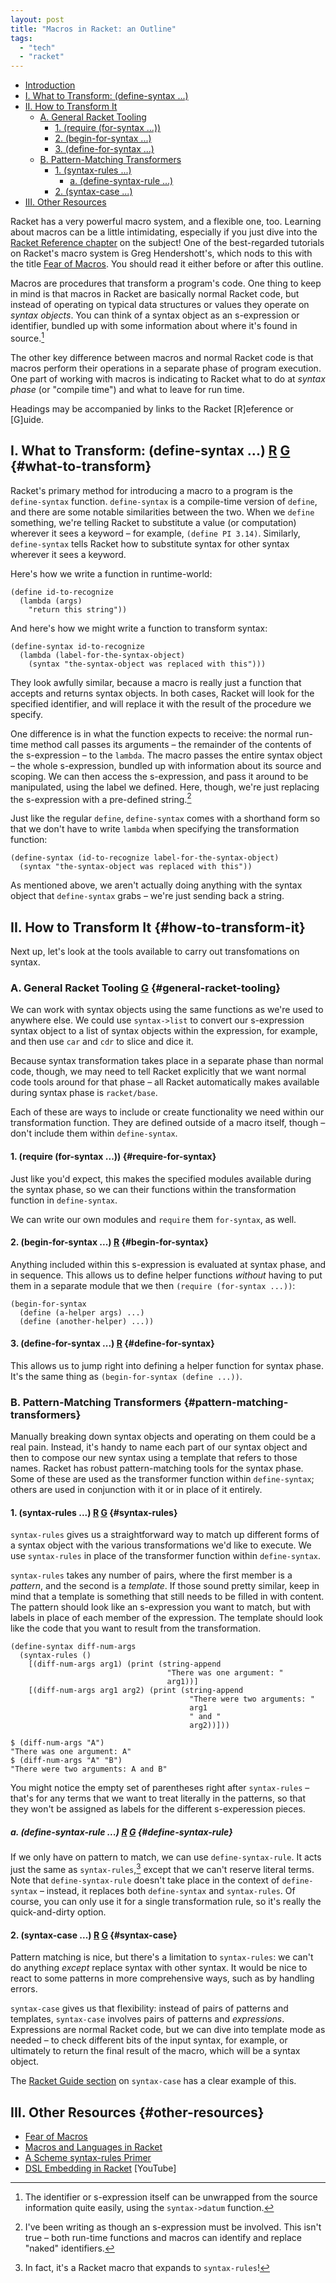 ```yaml
---
layout: post
title: "Macros in Racket: an Outline"
tags:
  - "tech"
  - "racket"
---
```


<div class="toc" markdown="1">

- [Introduction](#introduction)  
- [I. What to Transform: (define-syntax ...)](#what-to-transform)  
- [II. How to Transform It](#how-to-transform-it)  
	- [A. General Racket Tooling](#general-racket-tooling)  
		- [1. (require (for-syntax ...))](#require-for-syntax)  
		- [2. (begin-for-syntax ...)](#begin-for-syntax)  
		- [3. (define-for-syntax ...)](#define-for-syntax)  
	- [B. Pattern-Matching Transformers](#pattern-matching-transformers)  
		- [1. (syntax-rules ...)](#syntax-rules)  
			- [a. (define-syntax-rule ...)](#define-syntax-rule)  
		- [2. (syntax-case ...)](#syntax-case)
- [III. Other Resources](#other-resources)  

</div>

<a name="introduction"></a>

Racket has a very powerful macro system, and a flexible one, too. Learning about macros can be a little intimidating, especially if you just dive into the [Racket Reference chapter](http://docs.racket-lang.org/reference/Macros.html) on the subject! One of the best-regarded tutorials on Racket's macro system is Greg Hendershott's, which nods to this with the title [Fear of Macros](http://www.greghendershott.com/fear-of-macros/index.html). You should read it either before or after this outline.

Macros are procedures that transform a program's code. One thing to keep in mind is that macros in Racket are basically normal Racket code, but instead of operating on typical data structures or values they operate on *syntax objects*. You can think of a syntax object as an s-expression or identifier, bundled up with some information about where it's found in source.[^1] 

[^1]: The identifier or s-expression itself can be unwrapped from the source information quite easily, using the ```syntax->datum``` function.

The other key difference between macros and normal Racket code is that macros perform their operations in a separate phase of program execution. One part of working with macros is indicating to Racket what to do at *syntax phase* (or "compile time") and what to leave for run time.

Headings may be accompanied by links to the Racket \[R\]eference or \[G\]uide.

## I. What to Transform: (define-syntax ...) [R](https://docs.racket-lang.org/reference/define.html?q=define-syntax#%28form._%28%28lib._racket%2Fprivate%2Fbase..rkt%29._define-syntax%29%29) [G](http://docs.racket-lang.org/guide/pattern-macros.html#%28part._define-syntax_and_syntax-rules%29) {#what-to-transform}
Racket's primary method for introducing a macro to a program is the ```define-syntax``` function. ```define-syntax``` is a compile-time version of ```define```, and there are some notable similarities between the two. When we ```define``` something, we're telling Racket to substitute a value (or computation) wherever it sees a keyword – for example, ```(define PI 3.14)```. Similarly, ```define-syntax``` tells Racket how to substitute syntax for other syntax wherever it sees a keyword.

Here's how we write a function in runtime-world:

```racket
(define id-to-recognize
  (lambda (args)
    "return this string"))
```

And here's how we might write a function to transform syntax:

```racket
(define-syntax id-to-recognize
  (lambda (label-for-the-syntax-object) 
    (syntax "the-syntax-object was replaced with this")))
```

They look awfully similar, because a macro is really just a function that accepts and returns syntax objects. In both cases, Racket will look for the specified identifier, and will replace it with the result of the procedure we specify.

One difference is in what the function expects to receive: the normal run-time method call passes its arguments – the remainder of the contents of the s-expression – to the `lambda`. The macro passes the entire syntax object – the whole s-expression, bundled up with information about its source and scoping. We can then access the s-expression, and pass it around to be manipulated, using the label we defined. Here, though, we're just replacing the s-expression with a pre-defined string.[^2]

[^2]: I've been writing as though an s-expression must be involved. This isn't true – both run-time functions and macros can identify and replace "naked" identifiers.

Just like the regular ```define```, ```define-syntax``` comes with a shorthand form so that we don't have to write ```lambda``` when specifying the transformation function:

```racket
(define-syntax (id-to-recognize label-for-the-syntax-object)
  (syntax "the-syntax-object was replaced with this"))
```

As mentioned above, we aren't actually doing anything with the syntax object that `define-syntax` grabs – we're just sending back a string.

## II. How to Transform It {#how-to-transform-it}

Next up, let's look at the tools available to carry out transfomations on syntax.

### A. General Racket Tooling [G](http://docs.racket-lang.org/guide/macro-transformers.html) {#general-racket-tooling}

We can work with syntax objects using the same functions as we're used to anywhere else. We could use `syntax->list` to convert our s-expression syntax object to a list of syntax objects within the expression, for example, and then use `car` and `cdr` to slice and dice it.

Because syntax transformation takes place in a separate phase than normal code, though, we may need to tell Racket explicitly that we want normal code tools around for that phase – all Racket automatically makes available during syntax phase is `racket/base`.

Each of these are ways to include or create functionality we need within our transformation function. They are defined outside of a macro itself, though – don't include them within `define-syntax`.

#### 1. (require (for-syntax ...)) {#require-for-syntax}

Just like you'd expect, this makes the specified modules available during the syntax phase, so we can their functions within the transformation function in `define-syntax`.

We can write our own modules and `require` them `for-syntax`, as well.

#### 2. (begin-for-syntax ...) [R](https://docs.racket-lang.org/reference/begin.html?q=for-syntax#%28form._%28%28quote._~23~25kernel%29._begin-for-syntax%29%29) {#begin-for-syntax}

Anything included within this s-expression is evaluated at syntax phase, and in sequence. This allows us to define helper functions *without* having to put them in a separate module that we then `(require (for-syntax ...))`:

```racket
(begin-for-syntax
  (define (a-helper args) ...)
  (define (another-helper) ...))
```

#### 3. (define-for-syntax ...) [R](http://docs.racket-lang.org/reference/define.html?q=define-for-syntax#%28form._%28%28lib._racket%2Fprivate%2Fbase..rkt%29._define-for-syntax%29%29) {#define-for-syntax}

This allows us to jump right into defining a helper function for syntax phase. It's the same thing as `(begin-for-syntax (define ...))`.

### B. Pattern-Matching Transformers {#pattern-matching-transformers}

Manually breaking down syntax objects and operating on them could be a real pain. Instead, it's handy to name each part of our syntax object and then to compose our new syntax using a template that refers to those names. Racket has robust pattern-matching tools for the syntax phase. Some of these are used as the transformer function within `define-syntax`; others are used in conjunction with it or in place of it entirely.

#### 1. (syntax-rules ...) [R](http://docs.racket-lang.org/reference/stx-patterns.html?q=syntax-rules#%28form._%28%28lib._racket%2Fprivate%2Fstxcase-scheme..rkt%29._syntax-rules%29%29) [G](http://docs.racket-lang.org/guide/pattern-macros.html#%28part._define-syntax_and_syntax-rules%29) {#syntax-rules}

`syntax-rules` gives us a straightforward way to match up different forms of a syntax object with the various transformations we'd like to execute. We use `syntax-rules` in place of the transformer function within `define-syntax`.

`syntax-rules` takes any number of pairs, where the first member is a *pattern*, and the second is a *template*. If those sound pretty similar, keep in mind that a template is something that still needs to be filled in with content. The pattern should look like an s-expression you want to match, but with labels in place of each member of the expression. The template should look like the code that you want to result from the transformation.

```racket
(define-syntax diff-num-args
  (syntax-rules ()
    [(diff-num-args arg1) (print (string-append 
                                   "There was one argument: "
                                   arg1))]
    [(diff-num-args arg1 arg2) (print (string-append
                                        "There were two arguments: "
                                        arg1
                                        " and "
                                        arg2))]))

$ (diff-num-args "A")
"There was one argument: A"
$ (diff-num-args "A" "B")
"There were two arguments: A and B"
```

You might notice the empty set of parentheses right after `syntax-rules` – that's for any terms that we want to treat literally in the patterns, so that they won't be assigned as labels for the different s-experession pieces.

##### a. (define-syntax-rule ...) [R](http://docs.racket-lang.org/reference/stx-patterns.html#%28form._%28%28lib._racket%2Fprivate%2Fmisc..rkt%29._define-syntax-rule%29%29) [G](http://docs.racket-lang.org/guide/pattern-macros.html#%28part._define-syntax-rule%29) {#define-syntax-rule}

If we only have on pattern to match, we can use `define-syntax-rule`. It acts just the same as `syntax-rules`,[^3] except that we can't reserve literal terms. Note that `define-syntax-rule` doesn't take place in the context of `define-syntax` – instead, it replaces both `define-syntax` and `syntax-rules`. Of course, you can only use it for a single transformation rule, so it's really the quick-and-dirty option.

[^3]: In fact, it's a Racket macro that expands to `syntax-rules`!

#### 2. (syntax-case ...) [R](http://docs.racket-lang.org/reference/stx-patterns.html#%28form._%28%28lib._racket%2Fprivate%2Fstxcase-scheme..rkt%29._syntax-case%29%29) [G](http://docs.racket-lang.org/guide/syntax-case.html) {#syntax-case}

Pattern matching is nice, but there's a limitation to `syntax-rules`: we can't do anything *except* replace syntax with other syntax. It would be nice to react to some patterns in more comprehensive ways, such as by handling errors.

`syntax-case` gives us that flexibility: instead of pairs of patterns and templates, `syntax-case` involves pairs of patterns and *expressions*. Expressions are normal Racket code, but we can dive into template mode as needed – to check different bits of the input syntax, for example, or ultimately to return the final result of the macro, which will be a syntax object.

The [Racket Guide section](http://docs.racket-lang.org/guide/syntax-case.html) on `syntax-case` has a clear example of this.

## III. Other Resources {#other-resources}

- [Fear of Macros](http://www.greghendershott.com/fear-of-macros/index.html)
- [Macros and Languages in Racket](http://rmculpepper.github.io/malr/index.html)
- [A Scheme syntax-rules Primer](http://www.willdonnelly.net/blog/scheme-syntax-rules/)
- [DSL Embedding in Racket](https://www.youtube.com/watch?v=WQGh_NemRy4) [YouTube]

